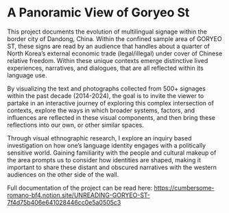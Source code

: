 # A Panoramic View of Goryeo St
This project documents the evolution of multilingual signage within the border
city of Dandong, China. Within the confined sample area of GORYEO ST, these
signs are read by an audience that handles about a quarter of North Korea’s
external economic trade (legal/illegal) under cover of Chinese relative freedom.
Within these unique contexts emerge distinctive lived experiences, narratives,
and dialogues, that are all reflected within its language use.

By visualizing the text and photographs collected from 500+ signages within
the past decade (2014-2024), the goal is to invite the viewer to partake in an
interactive journey of exploring this complex intersection of contexts, explore
the ways in which broader systems, factors, and influences are reflected in
these visual components, and then bring these reflections into our own, or
other similar spaces.

Through visual ethnographic research, I explore an inquiry based investigation
on how one’s language identity engages with a politically sensitive world.
Gaining familiarity with the people and cultural makeup of the area prompts
us to consider how identities are shaped, making it important to share these
distant and obscured narratives with the western audiences on the other side
of the wall.

Full documentation of the project can be read here: https://cumbersome-romano-bf4.notion.site/UNREADING-GORYEO-ST-7f4d75b406e641028446cc0e5a0505c3
